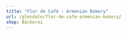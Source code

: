```yaml
---
title: "Flor de Café - Armenian Bakery"
url: /glendale/flor-de-cafe-armenian-bakery/
shop: Bäckerei
---
```

